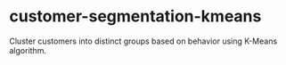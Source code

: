 # customer-segmentation-kmeans
Cluster customers into distinct groups based on behavior using K-Means algorithm.
